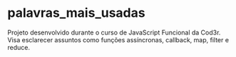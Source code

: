# palavras_mais_usadas
Projeto desenvolvido durante o curso de JavaScript Funcional da Cod3r. Visa esclarecer assuntos como funções assíncronas, callback, map, filter e reduce.
